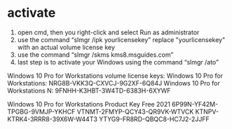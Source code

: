 # activate
1. open cmd, then you right-click and select Run as administrator
2. use the command “slmgr /ipk yourlicensekey”  replace "yourlicensekey" with an actual volume license key
3. use the command “slmgr /skms kms8.msguides.com”
4. last step is to activate your Windows using the command “slmgr /ato”

Windows 10 Pro for Workstations volume license keys:
Windows 10 Pro for Workstations: NRG8B-VKK3Q-CXVCJ-9G2XF-6Q84J
Windows 10 Pro for Workstations N: 9FNHH-K3HBT-3W4TD-6383H-6XYWF


Windows 10 Pro for Workstations Product Key Free 2021
6P99N-YF42M-TPGBG-9VMJP-YKHCF
VTNMT-2FMYP-QCY43-QR9VK-WTVCK
KTNPV-KTRK4-3RRR8-39X6W-W44T3
YTYG9-FR8RD-QBQC8-HC7J2-2JJFF
